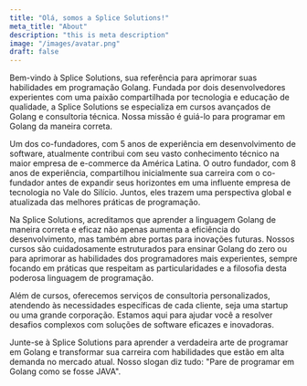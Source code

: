 ```yaml
---
title: "Olá, somos a Splice Solutions!"
meta_title: "About"
description: "this is meta description"
image: "/images/avatar.png"
draft: false
---
```


Bem-vindo à Splice Solutions, sua referência para aprimorar suas habilidades em programação Golang. Fundada por dois desenvolvedores experientes com uma paixão compartilhada por tecnologia e educação de qualidade, a Splice Solutions se especializa em cursos avançados de Golang e consultoria técnica. Nossa missão é guiá-lo para programar em Golang da maneira correta.

Um dos co-fundadores, com 5 anos de experiência em desenvolvimento de software, atualmente contribui com seu vasto conhecimento técnico na maior empresa de e-commerce da América Latina. O outro fundador, com 8 anos de experiência, compartilhou inicialmente sua carreira com o co-fundador antes de expandir seus horizontes em uma influente empresa de tecnologia no Vale do Silício. Juntos, eles trazem uma perspectiva global e atualizada das melhores práticas de programação.

Na Splice Solutions, acreditamos que aprender a linguagem Golang de maneira correta e eficaz não apenas aumenta a eficiência do desenvolvimento, mas também abre portas para inovações futuras. Nossos cursos são cuidadosamente estruturados para ensinar Golang do zero ou para aprimorar as habilidades dos programadores mais experientes, sempre focando em práticas que respeitam as particularidades e a filosofia desta poderosa linguagem de programação.

Além de cursos, oferecemos serviços de consultoria personalizados, atendendo às necessidades específicas de cada cliente, seja uma startup ou uma grande corporação. Estamos aqui para ajudar você a resolver desafios complexos com soluções de software eficazes e inovadoras.

Junte-se à Splice Solutions para aprender a verdadeira arte de programar em Golang e transformar sua carreira com habilidades que estão em alta demanda no mercado atual. Nosso slogan diz tudo: "Pare de programar em Golang como se fosse JAVA".